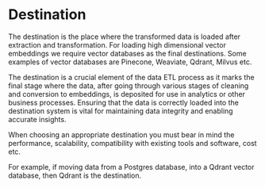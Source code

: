 # Destination

The destination is the place where the transformed data is loaded after extraction and transformation.   For loading high dimensional vector embeddings we require vector databases as the final destinations.  Some examples of vector databases are Pinecone, Weaviate, Qdrant, Milvus etc.&#x20;

The destination is a crucial element of the data ETL process as it marks the final stage where the data, after going through various stages of cleaning and conversion to embeddings, is deposited for use in analytics or other business processes. Ensuring that the data is correctly loaded into the destination system is vital for maintaining data integrity and enabling accurate insights.&#x20;

When choosing an  appropriate destination you must bear in mind  the performance, scalability, compatibility with existing tools and software, cost etc.&#x20;

For example, if moving data from a Postgres database,  into a Qdrant vector database,  then Qdrant is the destination.
